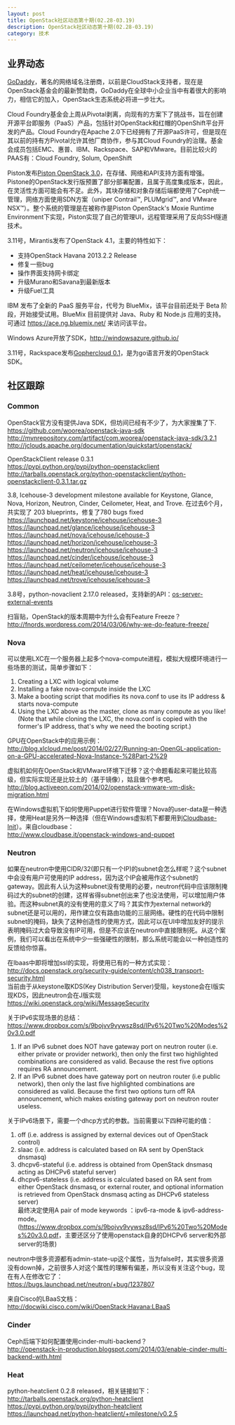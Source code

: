 ```yaml
---
layout: post
title: OpenStack社区动态第十期(02.28-03.19)
description: OpenStack社区动态第十期(02.28-03.19)
category: 技术
---
```


## 业界动态
[GoDaddy][1]，著名的网络域名注册商，以前是CloudStack支持者，现在是OpenStack基金会的最新赞助商，GoDaddy在全球中小企业当中有着很大的影响力，相信它的加入，OpenStack生态系统必将进一步壮大。

Cloud Foundry基金会上周从Pivotal剥离，向现有的方案下了挑战书，旨在创建开源平台即服务（PaaS）产品，包括针对OpenStack和红帽的OpenShift平台开发的产品。Cloud Foundry在Apache 2.0下已经拥有了开源PaaS许可，但是现在其以前的持有方Pivotal允许其他厂商协作，参与其Cloud Foundry的治理。基金会成员包括EMC、惠普、IBM、Rackspace、SAP和VMware。目前比较火的PAAS有：Cloud Foundry, Solum, OpenShift

Piston发布[Piston OpenStack 3.0](http://www.pistoncloud.com/press-releases/piston-openstack-3-0-the-last-openstack-product-youll-ever-try/)，在存储、网络和API支持方面有增强。Pistone的OpenStack发行版预置了部分部署配置，且属于高度集成版本，因此，在灵活性方面可能会有不足。此外，其块存储和对象存储后端都使用了Ceph统一管理，网络方面使用SDN方案（uniper Contrail™, PLUMgrid™, and VMware NSX™）。整个系统的管理是在被称作是Piston OpenStack's Moxie Runtime Environment下实现，Piston实现了自己的管理UI，远程管理采用了反向SSH隧道技术。

3.11号，Mirantis发布了OpenStack 4.1，主要的特性如下：  
* 支持OpenStack Havana 2013.2.2 Release  
* 修复一些bug  
* 操作界面支持网卡绑定  
* 升级Murano和Savana到最新版本  
* 升级Fuel工具

IBM 发布了全新的 PaaS 服务平台，代号为 BlueMix，该平台目前还处于 Beta 阶段，开始接受试用。BlueMix 目前提供对 Java、Ruby 和 Node.js 应用的支持。可通过 https://ace.ng.bluemix.net/ 来访问该平台。

Windows Azure开放了SDK，<http://windowsazure.github.io/> 

3.11号，Rackspace发布[Gophercloud 0.1](http://gophercloud.io/)，是为go语言开发的OpenStack SDK。

## 社区跟踪
### Common
OpenStack官方没有提供Java SDK，但坊间已经有不少了，为大家搜集了下.  
<https://github.com/woorea/openstack-java-sdk>  
<http://mvnrepository.com/artifact/com.woorea/openstack-java-sdk/3.2.1>  
<http://jclouds.apache.org/documentation/quickstart/openstack/>

OpenStackClient release 0.3.1  
<https://pypi.python.org/pypi/python-openstackclient>  
<http://tarballs.openstack.org/python-openstackclient/python-openstackclient-0.3.1.tar.gz>

3.8,  Icehouse-3 development milestone available for Keystone, Glance, Nova, Horizon,
Neutron, Cinder, Ceilometer, Heat, and Trove.  在过去6个月，共实现了 203 blueprints，修复了780 bugs fixed  
<https://launchpad.net/keystone/icehouse/icehouse-3>  
<https://launchpad.net/glance/icehouse/icehouse-3>  
<https://launchpad.net/nova/icehouse/icehouse-3>  
<https://launchpad.net/horizon/icehouse/icehouse-3>  
<https://launchpad.net/neutron/icehouse/icehouse-3>  
<https://launchpad.net/cinder/icehouse/icehouse-3>  
<https://launchpad.net/ceilometer/icehouse/icehouse-3>  
<https://launchpad.net/heat/icehouse/icehouse-3>  
<https://launchpad.net/trove/icehouse/icehouse-3>  

3.8号，python-novaclient 2.17.0 released，支持新的API：[os-server-external-events](https://blueprints.launchpad.net/nova/+spec/admin-event-callback-api)

扫盲贴，OpenStack的版本周期中为什么会有Feature Freeze？  
<http://fnords.wordpress.com/2014/03/06/why-we-do-feature-freeze/>

### Nova
可以使用LXC在一个服务器上起多个nova-compute进程，模拟大规模环境进行一些场景的测试，简单步骤如下：  
1. Creating a LXC with logical volume  
2. Installing a fake nova-compute inside the LXC  
3. Make a booting script that modifies its nova.conf to use its IP address & starts nova-compute  
4. Using the LXC above as the master, clone as many compute as you like!  
(Note that while cloning the LXC, the nova.conf is copied with the former's IP address, that's why we need the booting script.)

GPU在OpenStack中的应用示例：  
<http://blog.xlcloud.me/post/2014/02/27/Running-an-OpenGL-application-on-a-GPU-accelerated-Nova-Instance-%28Part-2%29>

虚拟机如何在OpenStack和VMware环境下迁移？这个命题看起来可能比较高级，但实际实现还是比较土的（基于镜像），姑且做个参考吧。  
<http://blog.activeeon.com/2014/02/openstack-vmware-vm-disk-migration.html>

在Windows虚拟机下如何使用Puppet进行软件管理？Nova的user-data是一种选择，使用Heat是另外一种选择（但在Windows虚拟机下都要用到[Cloudbase-Init](http://www.cloudbase.it/cloud-init-for-windows-instances/)）。来自cloudbase：  
<http://www.cloudbase.it/openstack-windows-and-puppet>

### Neutron
如果在neutron中使用CIDR/32(即只有一个IP)的subnet会怎么样呢？这个subnet中会没有用户可使用的IP address，因为这个IP会被用作这个subnet的gateway。因此有人认为这种subnet没有使用的必要，neutron代码中应该限制掩码过大的subnet的创建，这样省得subnet创出来了也没法使用，可以增加用户体验。而这种subnet真的没有使用的意义了吗？其实作为external network的subnet还是可以用的，用作建立仅有路由功能的三层网络。硬性的在代码中限制subnet的掩码，缺失了这种创造性的使用方式，因此可以在UI中增加友好的提示表明掩码过大会导致没有IP可用，但是不应该在neutron中直接限制死。从这个案例，我们可以看出在系统中少一些强硬性的限制，那么系统可能会以一种创造性的反馈给你惊喜。

在lbaas中即将增加ssl的实现，将使用已有的一种方式实现：  
<http://docs.openstack.org/security-guide/content/ch038_transport-security.html>  
当前由于从keystone取KDS(Key Distribution Server)受阻，keystone会在I版实现KDS，因此neutron会在J版实现  
<https://wiki.openstack.org/wiki/MessageSecurity>

关于IPv6实现场景的总结：  
<https://www.dropbox.com/s/9bojvv9vywsz8sd/IPv6%20Two%20Modes%20v3.0.pdf>  
1) If an IPv6 subnet does NOT have gateway port on neutron router (i.e. either private or provider network), then only the first two highlighted combinations are considered as valid. Because the rest five options requires RA announcement.  
2) If an IPv6 subnet does have gateway port on neutron router (i.e public network), then only the last five highlighted combinations are considered as valid. Because the first two options turn off RA announcement, which makes existing gateway port on neutron router useless.

关于IPv6场景下，需要一个dhcp方式的参数。当前需要以下四种可能的值：  
1) off (i.e. address is assigned by external devices out of OpenStack control)  
2) slaac (i.e. address is calculated based on RA sent by OpenStack dnsmasq)  
3) dhcpv6-stateful (i.e. address is obtained from OpenStack dnsmasq acting as DHCPv6 stateful server)  
4) dhcpv6-stateless (i.e. address is calculated based on RA sent from either OpenStack dnsmasq, or external router, and optional information is retrieved from OpenStack dnsmasq acting as DHCPv6 stateless server)  
最终决定使用A pair of mode keywords ：ipv6-ra-mode & ipv6-address-mode。  
(<https://www.dropbox.com/s/9bojvv9vywsz8sd/IPv6%20Two%20Modes%20v3.0.pdf>，主要还区分了使用openstack自身的DHCPv6 server和外部server的场景)

neutron中很多资源都有admin-state-up这个属性，当为false时，其实很多资源没有down掉，之前很多人对这个属性的理解有偏差，所以没有关注这个bug，现在有人在修改它了：  
<https://bugs.launchpad.net/neutron/+bug/1237807>

来自Cisco的LBaaS文档：<http://docwiki.cisco.com/wiki/OpenStack:Havana:LBaaS>

### Cinder
Ceph后端下如何配置使用cinder-multi-backend？  
<http://openstack-in-production.blogspot.com/2014/03/enable-cinder-multi-backend-with.html>

### Heat
python-heatclient 0.2.8 released，相关链接如下：  
<http://tarballs.openstack.org/python-heatclient>  
<https://pypi.python.org/pypi/python-heatclient>  
<https://launchpad.net/python-heatclient/+milestone/v0.2.5>


  [1]: http://www.godaddy.com/